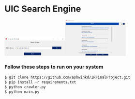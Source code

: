 # UIC Search Engine

<img src="https://github.com/ashwinkd/IRFinalProject/blob/master/Screenshots/main_page.png" alt="Main Page" width="200"/><img src="https://github.com/ashwinkd/IRFinalProject/blob/master/Screenshots/result_page.png" alt="Result Page" width="200"/>
### Follow these steps to run on your system
```
$ git clone https://github.com/ashwinkd/IRFinalProject.git
$ pip install -r requirements.txt
$ python crawler.py
$ python main.py
```
